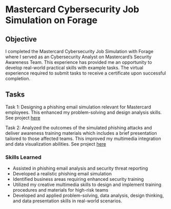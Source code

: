 # Mastercard Cybersecurity Job Simulation on Forage

## Objective

I completed the Mastercard Cybersecurity Job Simulation with Forage where I served as an Cybersecurity Analyst on Mastercard’s Security Awareness Team. This experience has provided me an opportunity to develop real-world practical skills with example tasks.
The virtual experience required to submit tasks to receive a certificate upon successful completion.

## Tasks

Task 1: Designing a phishing email simulation relevant for Mastercard employees. This enhanced my problem-solving and design analysis skills. See project [here](https://docs.google.com/document/d/1yXxJdR__A9g8gV35pC5jrvTwtymADIN6AbDY2Lz60i4/edit?usp=sharing)

Task 2: Analyzed the outcomes of the simulated phishing attacks and deliver awareness training materials which includes a brief presentation tailored to those affected teams. This improved my multimedia integration and data visualization abilities.
See project [here](https://docs.google.com/presentation/d/1Lxhe8v2XS1NUHiCKaT6sBxz8hZDivrzT/edit?usp=sharing&ouid=116159945119704749968&rtpof=true&sd=true)

### Skills Learned

- Assisted in phishing email analysis and security threat reporting
- Developed a realistic phishing email simulation
- Identified business areas requiring enhanced security training
- Utilized my creative multimedia skills to design and implement training procedures and materials for high-risk teams
- Developed and applied problem-solving, data analysis, design thinking, and data presentation skills in real-world scenarios.


